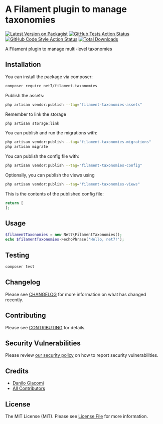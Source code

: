 # A Filament plugin to manage taxonomies

[![Latest Version on Packagist](https://img.shields.io/packagist/v/net7/filament-taxonomies.svg?style=flat-square)](https://packagist.org/packages/net7/filament-taxonomies)
[![GitHub Tests Action Status](https://img.shields.io/github/actions/workflow/status/net7/filament-taxonomies/run-tests.yml?branch=main&label=tests&style=flat-square)](https://github.com/net7/filament-taxonomies/actions?query=workflow%3Arun-tests+branch%3Amain)
[![GitHub Code Style Action Status](https://img.shields.io/github/actions/workflow/status/net7/filament-taxonomies/fix-php-code-styling.yml?branch=main&label=code%20style&style=flat-square)](https://github.com/net7/filament-taxonomies/actions?query=workflow%3A"Fix+PHP+code+styling"+branch%3Amain)
[![Total Downloads](https://img.shields.io/packagist/dt/net7/filament-taxonomies.svg?style=flat-square)](https://packagist.org/packages/net7/filament-taxonomies)


A Filament plugin to manage multi-level taxonomies 

## Installation

You can install the package via composer:

```bash
composer require net7/filament-taxonomies
```
Publish the assets:

```bash
php artisan vendor:publish --tag="filament-taxonomies-assets"
```

Remember to link the storage
```bash
php artisan storage:link
```


You can publish and run the migrations with:

```bash
php artisan vendor:publish --tag="filament-taxonomies-migrations"
php artisan migrate
```

You can publish the config file with:

```bash
php artisan vendor:publish --tag="filament-taxonomies-config"
```

Optionally, you can publish the views using

```bash
php artisan vendor:publish --tag="filament-taxonomies-views"
```

This is the contents of the published config file:

```php
return [
];
```


## Usage

```php
$filamentTaxonomies = new Net7\FilamentTaxonomies();
echo $filamentTaxonomies->echoPhrase('Hello, net7!');
```

## Testing

```bash
composer test
```

## Changelog

Please see [CHANGELOG](CHANGELOG.md) for more information on what has changed recently.

## Contributing

Please see [CONTRIBUTING](.github/CONTRIBUTING.md) for details.

## Security Vulnerabilities

Please review [our security policy](../../security/policy) on how to report security vulnerabilities.

## Credits

- [Danilo Giacomi](https://github.com/danilogiacomi)
- [All Contributors](../../contributors)

## License

The MIT License (MIT). Please see [License File](LICENSE.md) for more information.
